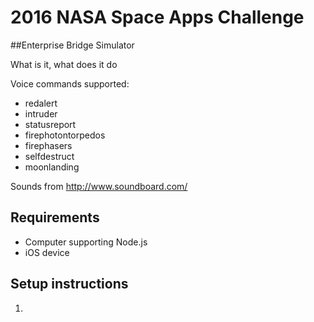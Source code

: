 # 2016 NASA Space Apps Challenge

##Enterprise Bridge Simulator

What is it, what does it do

Voice commands supported:

* redalert
* intruder
* statusreport
* firephotontorpedos
* firephasers
* selfdestruct
* moonlanding

Sounds from http://www.soundboard.com/

## Requirements

* Computer supporting Node.js
* iOS device

## Setup instructions

1. 
